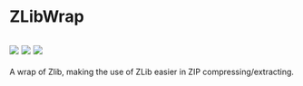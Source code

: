 # ZLibWrap

![](https://github.com/Streamlet/ZLibWrap/actions/workflows/windows.yml/badge.svg) ![](https://github.com/Streamlet/ZLibWrap/actions/workflows/linux.yml/badge.svg) ![](https://github.com/Streamlet/ZLibWrap/actions/workflows/macos.yml/badge.svg)
---
A wrap of Zlib, making the use of ZLib easier in ZIP compressing/extracting.
